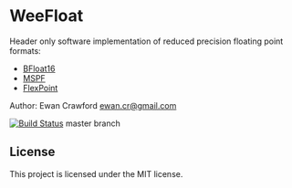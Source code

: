# WeeFloat

Header only software implementation of reduced precision floating point formats:

* [BFloat16](https://en.wikichip.org/wiki/brain_floating-point_format)
* [MSPF](https://en.wikichip.org/wiki/microsoft/msfp8)
* [FlexPoint](https://en.wikichip.org/wiki/flexpoint)

Author: Ewan Crawford <ewan.cr@gmail.com>

[![Build Status](https://travis-ci.org/EwanC/WeeFloat.svg)](https://travis-ci.org/EwanC/WeeFloat) master branch

## License

This project is licensed under the MIT license.
